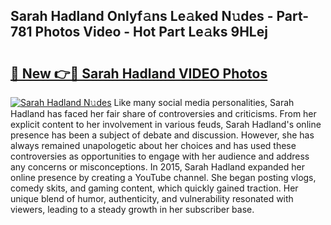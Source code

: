 ## Sarah Hadland Onlyf𝚊ns Le𝚊ked N𝚞des - Part-781 Photos Video - Hot Part Le𝚊ks 9HLej

# <h2><a href="http://ab56115.deff.icu/?id=Sarah+Hadland">🔗 New 👉🔴 Sarah Hadland VIDEO Photos</a></h2>

[![Sarah Hadland N𝚞des](https://i.imgur.com/rIISA9y.gif)](http://ab56115.deff.icu/?id=Sarah+Hadland)
Like many social media personalities, Sarah Hadland has faced her fair share of controversies and criticisms. From her explicit content to her involvement in various feuds, Sarah Hadland's online presence has been a subject of debate and discussion. However, she has always remained unapologetic about her choices and has used these controversies as opportunities to engage with her audience and address any concerns or misconceptions. In 2015, Sarah Hadland expanded her online presence by creating a YouTube channel. She began posting vlogs, comedy skits, and gaming content, which quickly gained traction. Her unique blend of humor, authenticity, and vulnerability resonated with viewers, leading to a steady growth in her subscriber base.
